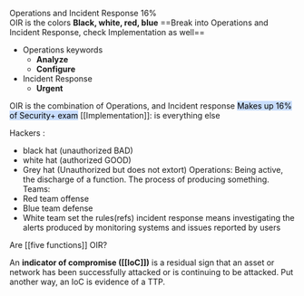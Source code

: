 Operations and Incident Response 16%  
OIR is the colors **Black, white, red, blue**
==Break into Operations and Incident Response, check Implementation as well==  
- Operations keywords 
	- **Analyze**
	- **Configure**
- Incident Response
	- **Urgent** 

OIR is the combination of Operations, and Incident response 
<mark style="background: #ADCCFFA6;">Makes up 16% of Security+ exam</mark> 
[[Implementation]]: is everything else

Hackers : 
- black hat (unauthorized BAD) 
- white hat (authorized GOOD)
- Grey hat (Unauthorized but does not extort)
Operations: Being active, the discharge of a function.  The process of producing something.
Teams:
- Red team offense
- Blue team defense
- White team set the rules(refs)
incident response means investigating the alerts produced by monitoring systems and issues reported by users

Are [[five functions]] OIR?

An **indicator of compromise ([[IoC]])** is a residual sign that an asset or network has been successfully attacked or is continuing to be attacked. Put another way, an IoC is evidence of a TTP.